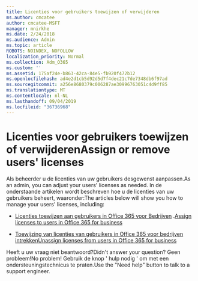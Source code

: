 ```yaml
---
title: Licenties voor gebruikers toewijzen of verwijderen
ms.author: cmcatee
author: cmcatee-MSFT
manager: mnirkhe
ms.date: 2/24/2018
ms.audience: Admin
ms.topic: article
ROBOTS: NOINDEX, NOFOLLOW
localization_priority: Normal
ms.collection: Adm_O365
ms.custom: ''
ms.assetid: 175af24e-b863-42ca-84e5-fb920f472b12
ms.openlocfilehash: ad4e2d1cb5d92d5d7f4dec21c7de7348db6f97ad
ms.sourcegitcommit: a256e8680379c006287ae30996763051c4d9ff85
ms.translationtype: MT
ms.contentlocale: nl-NL
ms.lasthandoff: 09/04/2019
ms.locfileid: "36736968"
---
```

# <a name="assign-or-remove-users-licenses"></a><span data-ttu-id="92077-102">Licenties voor gebruikers toewijzen of verwijderen</span><span class="sxs-lookup"><span data-stu-id="92077-102">Assign or remove users' licenses</span></span>

<span data-ttu-id="92077-103">Als beheerder u de licenties van uw gebruikers desgewenst aanpassen.</span><span class="sxs-lookup"><span data-stu-id="92077-103">As an admin, you can adjust your users' licenses as needed.</span></span> <span data-ttu-id="92077-104">In de onderstaande artikelen wordt beschreven hoe u de licenties van uw gebruikers beheert, waaronder:</span><span class="sxs-lookup"><span data-stu-id="92077-104">The articles below will show you how to manage your users' licenses, including:</span></span>
  
- <span data-ttu-id="92077-105">[Licenties toewijzen aan gebruikers in Office 365 voor Bedrijven](https://docs.microsoft.com//office365/admin/subscriptions-and-billing/assign-licenses-to-users) .</span><span class="sxs-lookup"><span data-stu-id="92077-105">[Assign licenses to users in Office 365 for business](https://docs.microsoft.com//office365/admin/subscriptions-and-billing/assign-licenses-to-users)</span></span>

- [<span data-ttu-id="92077-106">Toewijzing van licenties van gebruikers in Office 365 voor bedrijven intrekken</span><span class="sxs-lookup"><span data-stu-id="92077-106">Unassign licenses from users in Office 365 for business</span></span>](https://docs.microsoft.com//office365/admin/subscriptions-and-billing/remove-licenses-from-users)

<span data-ttu-id="92077-107">Heeft u uw vraag niet beantwoord?</span><span class="sxs-lookup"><span data-stu-id="92077-107">Didn't answer your question?</span></span> <span data-ttu-id="92077-108">Geen probleem!</span><span class="sxs-lookup"><span data-stu-id="92077-108">No problem!</span></span> <span data-ttu-id="92077-109">Gebruik de knop ' hulp nodig ' om met een ondersteuningstechnicus te praten.</span><span class="sxs-lookup"><span data-stu-id="92077-109">Use the "Need help" button to talk to a support engineer.</span></span>